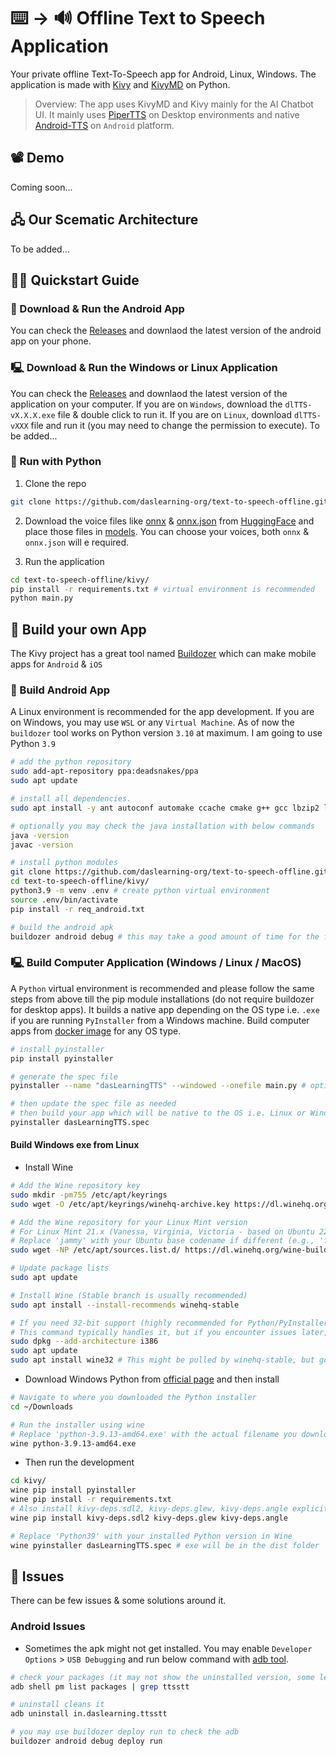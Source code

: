 # ⌨️ -> 🔊 Offline Text to Speech Application
Your private offline Text-To-Speech app for Android, Linux, Windows. The application is made with [Kivy](https://kivy.org/) and [KivyMD](https://kivymd.readthedocs.io/en/latest/) on Python.

> Overview: The app uses KivyMD and Kivy mainly for the AI Chatbot UI. It mainly uses [PiperTTS](https://github.com/OHF-Voice/piper1-gpl) on Desktop environments and native [Android-TTS](https://developer.android.com/reference/android/speech/tts/TextToSpeech) on `Android` platform.

## 📽️ Demo
Coming soon...

## 🖧 Our Scematic Architecture
To be added...

## 🧑‍💻 Quickstart Guide

### 📱 Download & Run the Android App
You can check the [Releases](https://github.com/daslearning-org/text-to-speech-offline/releases) and downlaod the latest version of the android app on your phone.

### 🖳 Download & Run the Windows or Linux Application
You can check the [Releases](https://github.com/daslearning-org/text-to-speech-offline/releases) and downlaod the latest version of the application on your computer. If you are on `Windows`, download the `dlTTS-vX.X.X.exe` file & double click to run it. If you are on `Linux`, download `dlTTS-vXXX` file and run it (you may need to change the permission to execute). To be added...

### 🐍 Run with Python

1. Clone the repo
```bash
git clone https://github.com/daslearning-org/text-to-speech-offline.git
```

2. Download the voice files like [onnx](https://huggingface.co/rhasspy/piper-voices/blob/main/en/en_US/lessac/medium/en_US-lessac-medium.onnx) & [onnx.json](https://huggingface.co/rhasspy/piper-voices/blob/main/en/en_US/lessac/medium/en_US-lessac-medium.onnx.json) from [HuggingFace](https://huggingface.co/rhasspy/piper-voices/tree/main) and place those files in [models](./kivy/models/). You can choose your voices, both `onnx` & `onnx.json` will e required.

3. Run the application
```bash
cd text-to-speech-offline/kivy/
pip install -r requirements.txt # virtual environment is recommended
python main.py
```

## 🦾 Build your own App
The Kivy project has a great tool named [Buildozer](https://buildozer.readthedocs.io/en/latest/) which can make mobile apps for `Android` & `iOS`

### 📱 Build Android App
A Linux environment is recommended for the app development. If you are on Windows, you may use `WSL` or any `Virtual Machine`. As of now the `buildozer` tool works on Python version `3.10` at maximum. I am going to use Python `3.9`

```bash
# add the python repository
sudo add-apt-repository ppa:deadsnakes/ppa
sudo apt update

# install all dependencies.
sudo apt install -y ant autoconf automake ccache cmake g++ gcc lbzip2 libffi-dev libltdl-dev libtool libssl-dev make openjdk-17-jdk patch pkg-config python3-dev python3-pip unzip wget zip git python3.9 python3.9-venv

# optionally you may check the java installation with below commands
java -version
javac -version

# install python modules
git clone https://github.com/daslearning-org/text-to-speech-offline.git
cd text-to-speech-offline/kivy/
python3.9 -m venv .env # create python virtual environment
source .env/bin/activate
pip install -r req_android.txt

# build the android apk
buildozer android debug # this may take a good amount of time for the first time & will generate the apk in the bin directory
```

### 🖳 Build Computer Application (Windows / Linux / MacOS)
A `Python` virtual environment is recommended and please follow the same steps from above till the pip module installations (do not require buildozer for desktop apps). It builds a native app depending on the OS type i.e. `.exe` if you are running `PyInstaller` from a Windows machine. Build computer apps from [docker image](https://hub.docker.com/r/cdrx/pyinstaller-windows) for any OS type.

```bash
# install pyinstaller
pip install pyinstaller

# generate the spec file
pyinstaller --name "dasLearningTTS" --windowed --onefile main.py # optional as it is already create in the repo

# then update the spec file as needed
# then build your app which will be native to the OS i.e. Linux or Windows or MAC
pyinstaller dasLearningTTS.spec
```

#### Build Windows exe from Linux

* Install Wine
```bash
# Add the Wine repository key
sudo mkdir -pm755 /etc/apt/keyrings
sudo wget -O /etc/apt/keyrings/winehq-archive.key https://dl.winehq.org/wine-builds/winehq.key

# Add the Wine repository for your Linux Mint version
# For Linux Mint 21.x (Vanessa, Virginia, Victoria - based on Ubuntu 22.04 Jammy Jellyfish)
# Replace 'jammy' with your Ubuntu base codename if different (e.g., 'focal' for Mint 20.x)
sudo wget -NP /etc/apt/sources.list.d/ https://dl.winehq.org/wine-builds/ubuntu/dists/jammy/winehq-jammy.sources

# Update package lists
sudo apt update

# Install Wine (Stable branch is usually recommended)
sudo apt install --install-recommends winehq-stable

# If you need 32-bit support (highly recommended for Python/PyInstaller compatibility)
# This command typically handles it, but if you encounter issues later, ensure 32-bit architecture is enabled:
sudo dpkg --add-architecture i386
sudo apt update
sudo apt install wine32 # This might be pulled by winehq-stable, but good to ensure
```

* Download Windows Python from [official page](https://www.python.org/downloads/windows/) and then install
```bash
# Navigate to where you downloaded the Python installer
cd ~/Downloads

# Run the installer using wine
# Replace 'python-3.9.13-amd64.exe' with the actual filename you downloaded
wine python-3.9.13-amd64.exe
```

* Then run the development
```bash
cd kivy/
wine pip install pyinstaller
wine pip install -r requirements.txt
# Also install kivy-deps.sdl2, kivy-deps.glew, kivy-deps.angle explicitly if not pulled by Kivy/KivyMD
wine pip install kivy-deps.sdl2 kivy-deps.glew kivy-deps.angle

# Replace 'Python39' with your installed Python version in Wine
wine pyinstaller dasLearningTTS.spec # exe will be in the dist folder
```

## 🐞 Issues
There can be few issues & some solutions around it.

### Android Issues

* Sometimes the apk might not get installed. You may enable `Developer Options` > `USB Debugging` and run below command with [adb tool](https://developer.android.com/tools/adb).
```bash
# check your packages (it may not show the uninstalled version, some leftover may cause the issue)
adb shell pm list packages | grep ttsstt

# uninstall cleans it
adb uninstall in.daslearning.ttsstt

# you may use buildozer deploy run to check the adb
buildozer android debug deploy run
```